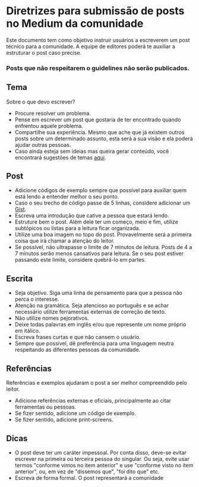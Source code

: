
# Diretrizes para submissão de posts no Medium da comunidade

Este documento tem como objetivo instruir usuários a escreverem um post técnico para a comunidade.
A equipe de editores poderá te auxiliar a estruturar o post caso precise.

### Posts que não respeitarem o guidelines não serão publicados.

## Tema

Sobre o que devo escrever?

- Procure resolver um problema. 
 - Pense em escrever um post que gostaria de ter encontrado quando enfrentou aquele problema.
- Compartilhe sua experiência. Mesmo que ache que já existem outros posts sobre um determinado assunto, esta será a sua visão e ela poderá ajudar outras pessoas.
- Caso ainda esteja sem ideias mas queira gerar conteúdo, você encontrará sugestões de temas [aqui](https://github.com/androiddevbr/sugestoes-temas/).

## Post

- Adicione códigos de exemplo sempre que possível para auxiliar quem está lendo a entender melhor o seu ponto.
- Caso o seu trecho de código passe de 5 linhas, considere adicionar um [Gist](https://gist.github.com).
- Escreva uma introdução que cative a pessoa que estará lendo.
- Estruture bem o post. Além dele ter um começo, meio e fim, utilize subtópicos ou listas para a leitura ficar organizada.
- Utilize uma boa imagem no topo do post. Provavelmente será a primeira coisa que irá chamar a atenção do leitor.
- Se possível, não ultrapasse o limite de 7 minutos de leitura. Posts de 4 a 7 minutos serão menos cansativos para leitura. Se o seu post estiver passando este limite, considere quebrá-lo em partes.


## Escrita

- Seja objetivo. Siga uma linha de pensamento para que a pessoa não perca o interesse.
- Atenção na gramática. Seja atencioso ao português e se achar necessário utilize ferramentas externas de correção de texto.
- Não utilize nomes pejorativos.
- Deixe todas palavras em inglês e/ou que represente um nome próprio em itálico.
- Escreva frases curtas e que não cansem o usuário.
- Sempre que possível, dê preferência para uma linguagem neutra respeitando as diferentes pessoas da comunidade.

## Referências

Referências e exemplos ajudaram o post a ser melhor compreendido pelo leitor.

- Adicione referências externas e oficiais, principalmente ao citar ferramentas ou pessoas.
- Se fizer sentido, adicione um código de exemplo.
- Se fizer sentido, adicione print-screens.

## Dicas
 - O post deve ter um caráter impessoal. Por conta disso, deve-se evitar escrever na primeira ou terceira pessoa do singular. Ou seja, evite usar termos "conforme vimos no item anterior" e use "conforme visto no item anterior", ou, em vez de "dissemos que", "foi dito que" etc.
- Escreva de forma formal. O post representará a comunidade
